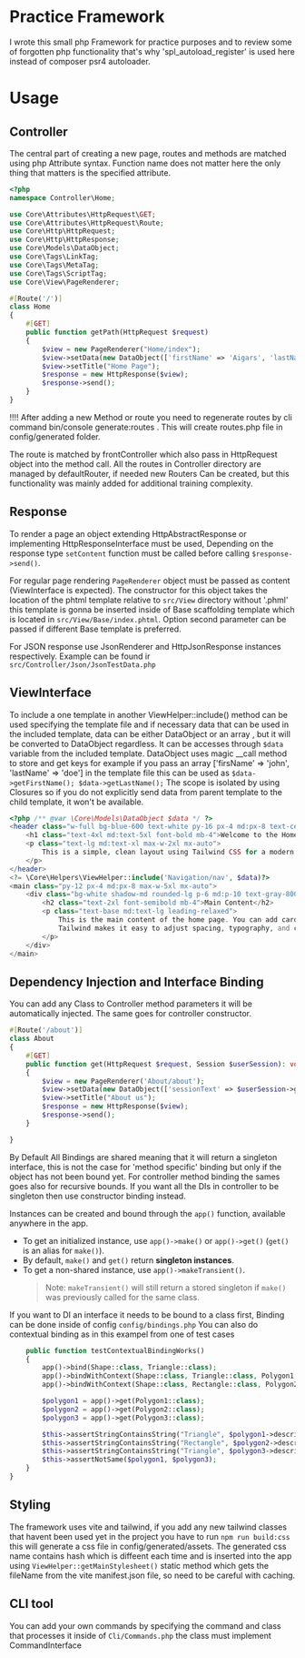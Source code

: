 
# Practice Framework

I wrote this small php Framework for practice purposes and to review some of forgotten php functionality that's why 'spl_autoload_register' is used here instead of composer psr4 autoloader.

# Usage
## Controller
The central part of creating a new page, routes and methods are matched using php Attribute syntax. Function name does not matter here the only thing that matters is the specified attribute.

```php
<?php
namespace Controller\Home;

use Core\Attributes\HttpRequest\GET;
use Core\Attributes\HttpRequest\Route;
use Core\Http\HttpRequest;
use Core\Http\HttpResponse;
use Core\Models\DataObject;
use Core\Tags\LinkTag;
use Core\Tags\MetaTag;
use Core\Tags\ScriptTag;
use Core\View\PageRenderer;

#[Route('/')]
class Home
{
    #[GET]
    public function getPath(HttpRequest $request)
    {
        $view = new PageRenderer("Home/index");
        $view->setData(new DataObject(['firstName' => 'Aigars', 'lastName' => 'Cepuritis']));
        $view->setTitle("Home Page");
        $response = new HttpResponse($view);
        $response->send();
    }
}

```

!!!! After adding a new Method or route you need to regenerate routes by cli command bin/console generate:routes  . This will create routes.php file in config/generated folder.


The route is matched by frontController which also pass in HttpRequest object into the method call. All the routes in Controller directory are managed by defaultRouter, if needed new Routers Can be created, but this functionality was mainly added for additional training complexity.

## Response
To render a page an object extending HttpAbstractResponse or implementing HttpResponseInterface must be used, Depending on the response type ```setContent``` function must be called before calling ```$response->send()```.

For regular page rendering ```PageRenderer``` object must be passed as content (ViewInterface is expected). The constructor for this object takes the location of the phtml template relative to ```src/View``` directory without '.phml' this template is gonna be inserted inside of Base scaffolding template which is located in ```src/View/Base/index.phtml```. Option second parameter can be passed if different Base template is preferred.

For JSON response use JsonRenderer and HttpJsonResponse instances respectively. Example can be found ir ```src/Controller/Json/JsonTestData.php```


## ViewInterface
To include a one template in another ViewHelper::include() method can be used specifying the template file and if necessary data that can be used in the included template, data can be either DataObject or an array , but it will be converted to DataObject regardless. It can be accesses through ```$data``` variable from the included template.
DataObject uses magic __call method to store and get keys for example if you pass an array ['firsName' => 'john', 'lastName' => 'doe'] in the template file this can be used as ```$data->getFirstName(); $data->getLastName();``` The scope is isolated by using Closures so if you do not explicitly send data from
parent template to the child template, it won't be available.

```php
<?php /** @var \Core\Models\DataObject $data */ ?>
<header class="w-full bg-blue-600 text-white py-16 px-4 md:px-8 text-center">
    <h1 class="text-4xl md:text-5xl font-bold mb-4">Welcome to the Home Page</h1>
    <p class="text-lg md:text-xl max-w-2xl mx-auto">
        This is a simple, clean layout using Tailwind CSS for a modern homepage look.
    </p>
</header>
<?= \Core\Helpers\ViewHelper::include('Navigation/nav', $data)?>
<main class="py-12 px-4 md:px-8 max-w-5xl mx-auto">
    <div class="bg-white shadow-md rounded-lg p-6 md:p-10 text-gray-800">
        <h2 class="text-2xl font-semibold mb-4">Main Content</h2>
        <p class="text-base md:text-lg leading-relaxed">
            This is the main content of the home page. You can add cards, sections, or any components here.
            Tailwind makes it easy to adjust spacing, typography, and colors responsively.
        </p>
    </div>
</main>

```
## Dependency Injection and Interface Binding

You can add any Class to Controller method parameters it will be automatically injected. The same goes for controller constructor. 
```php
#[Route('/about')]
class About
{
    #[GET]
    public function get(HttpRequest $request, Session $userSession): void
    {
        $view = new PageRenderer('About/about');
        $view->setData(new DataObject(['sessionText' => $userSession->get('test_key')]));
        $view->setTitle("About us");
        $response = new HttpResponse($view);
        $response->send();
    }

}

```
By Default All Bindings are shared meaning that
it will return a singleton interface, this is not the case for 'method specific' binding but only if the object has not been bound yet.
For controller method binding the sames goes also for recursive bounds. If you want all the DIs in controller to be singleton then use constructor binding instead.

Instances can be created and bound through the `app()` function, available anywhere in the app.

- To get an initialized instance, use `app()->make()` or `app()->get()` (`get()` is an alias for `make()`).
- By default, `make()` and `get()` return **singleton instances**.
- To get a non-shared instance, use `app()->makeTransient()`.
  > Note: `makeTransient()` will still return a stored singleton if `make()` was previously called for the same class.


If you want to DI an interface it needs to be bound to a class first, Binding can be done inside of config ``` config/bindings.php ``` You can also do contextual binding as in this exampel from one of test cases
```PHP
    public function testContextualBindingWorks()
    {
        app()->bind(Shape::class, Triangle::class);
        app()->bindWithContext(Shape::class, Triangle::class, Polygon1::class);
        app()->bindWithContext(Shape::class, Rectangle::class, Polygon2::class);

        $polygon1 = app()->get(Polygon1::class);
        $polygon2 = app()->get(Polygon2::class);
        $polygon3 = app()->get(Polygon3::class);

        $this->assertStringContainsString("Triangle", $polygon1->describe());
        $this->assertStringContainsString("Rectangle", $polygon2->describe());
        $this->assertStringContainsString("Triangle", $polygon3->describe());
        $this->assertNotSame($polygon1, $polygon3);
    }
}


```
## Styling
The framework uses vite and tailwind, if you add any new tailwind classes that havent been used yet in the project you have to run ```npm run build:css``` this will generate a css file in config/generated/assets. The generated css name contains hash which is diffeent each time and is inserted into the app using ```ViewHelper::getMainStylesheet()``` static method which gets the fileName from the vite manifest.json file, so need to be careful with caching.

## CLI tool

You can add your own commands by specifying the command and class that processes it inside of ``` Cli/Commands.php ``` the class must implement CommandInterface